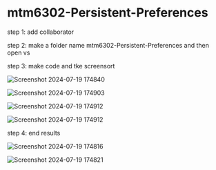 # mtm6302-Persistent-Preferences

step 1: add collaborator

step 2: make a folder name mtm6302-Persistent-Preferences and then open vs

step 3: make code and tke screensort

![Screenshot 2024-07-19 174840](https://github.com/user-attachments/assets/24f98a0e-5830-41b7-bd19-151d392fd34e)

![Screenshot 2024-07-19 174903](https://github.com/user-attachments/assets/57411fb4-fc2f-4fb0-beb6-a97224fab2c1)

![Screenshot 2024-07-19 174912](https://github.com/user-attachments/assets/a7573da4-67e0-4ddd-b1d0-a9be6e7ac595)

![Screenshot 2024-07-19 174912](https://github.com/user-attachments/assets/b67d3d57-0d46-4a6f-a4eb-41964c753f09)

step 4: end results

![Screenshot 2024-07-19 174816](https://github.com/user-attachments/assets/f83e2f4d-6396-41b4-b722-a576841ccd2f)

![Screenshot 2024-07-19 174821](https://github.com/user-attachments/assets/f3ef2324-b5e0-40e8-a89e-e62f1a703a8e)
